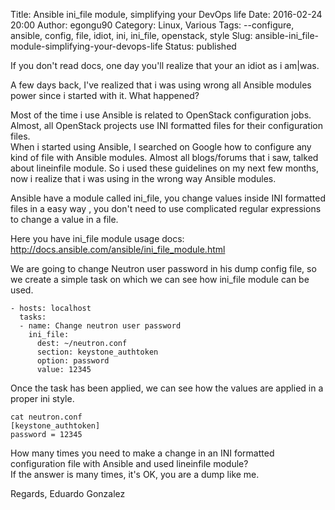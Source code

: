 Title: Ansible ini_file module, simplifying your DevOps life
Date: 2016-02-24 20:00
Author: egongu90
Category: Linux, Various
Tags: --configure, ansible, config, file, idiot, ini, ini_file, openstack, style
Slug: ansible-ini_file-module-simplifying-your-devops-life
Status: published

If you don't read docs, one day you'll realize that your an idiot as i
am|was.

A few days back, I've realized that i was using wrong all Ansible
modules power since i started with it. What happened?

Most of the time i use Ansible is related to OpenStack configuration
jobs. Almost, all OpenStack projects use INI formatted files for their
configuration files.  
When i started using Ansible, I searched on Google how to configure any
kind of file with Ansible modules. Almost all blogs/forums that i saw,
talked about lineinfile module. So i used these guidelines on my next
few months, now i realize that i was using in the wrong way Ansible
modules.

Ansible have a module called ini\_file, you change values inside INI
formatted files in a easy way , you don't need to use complicated
regular expressions to change a value in a file.

Here you have ini\_file module usage docs:
<http://docs.ansible.com/ansible/ini_file_module.html>

We are going to change Neutron user password in his dump config file, so
we create a simple task on which we can see how ini\_file module can be
used.

    - hosts: localhost
      tasks:
      - name: Change neutron user password
        ini_file:
          dest: ~/neutron.conf
          section: keystone_authtoken
          option: password
          value: 12345

Once the task has been applied, we can see how the values are applied in
a proper ini style.

    cat neutron.conf
    [keystone_authtoken]
    password = 12345

How many times you need to make a change in an INI formatted
configuration file with Ansible and used lineinfile module?  
If the answer is many times, it's OK, you are a dump like me.

Regards, Eduardo Gonzalez
